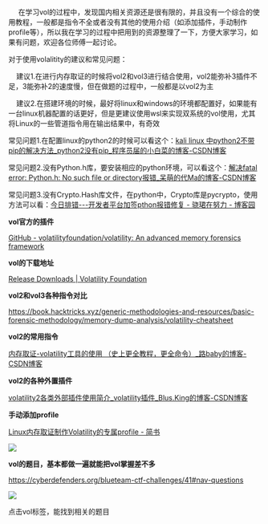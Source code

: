    

     在学习vol的过程中，发现国内相关资源还是很有限的，并且没有一个综合的使用教程，一般都是指令不全或者没有其他的使用介绍（如添加插件，手动制作profile等），所以我在学习的过程中把用到的资源整理了一下，方便大家学习，如果有问题，欢迎各位师傅一起讨论。

对于使用volalitity的建议和常见问题：

    建议1.在进行内存取证的时候将vol2和vol3进行结合使用，vol2能弥补3插件不足，3能弥补2的速度慢，但在做题的过程中，一般都是以vol2为主

    建议2.在搭建环境的时候，最好将linux和windows的环境都配置好，如果能有一台linux机器配置的话更好，但是更建议使用wsl来实现双系统的vol使用，尤其将Linux的一些管道指令用在输出结果中，有奇效

常见问题1.在配置linux的python2的时候可以看这个：[kali linux 中python2不带pip的解决方法_python2没有pip_程序员届的小白菜的博客-CSDN博客](https://blog.csdn.net/weixin_42478365/article/details/116801930)

常见问题2.没有Python.h库，要安装相应的python环境，可以看这个：[解决fatal error: Python.h: No such file or directory报错_呆萌的代Ma的博客-CSDN博客](https://blog.csdn.net/weixin_35757704/article/details/124852304)

常见问题3.没有Crypto.Hash库文件，在python中，Crypto库是pycrypto，使用方法可以看：[今日排错---开发者平台加签pthon报错修复 - 骁珺在努力 - 博客园](https://www.cnblogs.com/i-xiaojun/p/15031410.html)

**vol官方的插件**

[GitHub - volatilityfoundation/volatility: An advanced memory forensics framework](https://github.com/volatilityfoundation/volatility)

**vol的下载地址**

[Release Downloads | Volatility Foundation](https://www.volatilityfoundation.org/releases)

**vol2和vol3各种指令对比**

https://book.hacktricks.xyz/generic-methodologies-and-resources/basic-forensic-methodology/memory-dump-analysis/volatility-cheatsheet

**vol2的常用指令**

[内存取证-volatility工具的使用 （史上更全教程，更全命令）_路baby的博客-CSDN博客](https://blog.csdn.net/m0_68012373/article/details/127419463)

**vol2的各种外置插件**

[volatility2各类外部插件使用简介_volatility插件_Blus.King的博客-CSDN博客](https://blog.csdn.net/q851579181q/article/details/110956485)

**手动添加profile**

[Linux内存取证制作Volatility的专属profile - 简书](https://www.jianshu.com/p/1f134bf4c20c)

![](C:\Users\21Q017\AppData\Roaming\marktext\images\2023-05-16-06-00-21-image.png)

**vol的题目，基本都做一遍就能把vol掌握差不多**

https://cyberdefenders.org/blueteam-ctf-challenges/41#nav-questions

![](C:\Users\21Q017\AppData\Roaming\marktext\images\2023-05-16-07-37-14-image.png)

点击vol标签，能找到相关的题目
